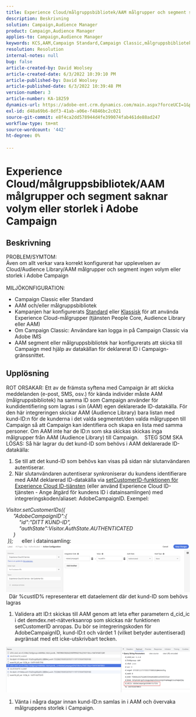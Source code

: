 ```yaml
---
title: Experience Cloud/målgruppsbibliotek/AAM målgrupper och segment saknar volym eller storlek i Adobe Campaign
description: Beskrivning
solution: Campaign,Audience Manager
product: Campaign,Audience Manager
applies-to: Campaign,Audience Manager
keywords: KCS,AAM,Campaign Standard,Campaign Classic,målgruppsbibliotek,personbastjänst,Experience Cloud målgrupper
resolution: Resolution
internal-notes: null
bug: false
article-created-by: David Woolsey
article-created-date: 6/3/2022 10:39:10 PM
article-published-by: David Woolsey
article-published-date: 6/3/2022 10:39:48 PM
version-number: 3
article-number: KA-18259
dynamics-url: https://adobe-ent.crm.dynamics.com/main.aspx?forceUCI=1&pagetype=entityrecord&etn=knowledgearticle&id=6e0f65f7-8de3-ec11-bb3d-000d3a33d117
exl-id: d48a69b6-8df3-41ab-a06e-f4846bc2c021
source-git-commit: e8f4ca2dd578944d4fe399074fab461de88ad247
workflow-type: tm+mt
source-wordcount: '442'
ht-degree: 0%

---
```


# Experience Cloud/målgruppsbibliotek/AAM målgrupper och segment saknar volym eller storlek i Adobe Campaign

## Beskrivning

PROBLEM/SYMTOM:
<br>Även om allt verkar vara korrekt konfigurerat har upplevelsen av Cloud/Audience Library/AAM målgrupper och segment ingen volym eller storlek i Adobe Campaign
<br> 
<br>MILJÖKONFIGURATION:<br>
- Campaign Classic eller Standard
- AAM och/eller målgruppsbibliotek
- Kampanjen har konfigurerats [Standard](https://experienceleague.adobe.com/docs/campaign-standard/using/integrating-with-adobe-cloud/working-with-campaign-and-audience-manager-or-people-core-service/provisioning-and-configuring-integration-with-audience-manager-or-people-core-service.html?lang=en) eller [Klassisk](https://experienceleague.adobe.com/docs/campaign-classic/using/integrating-with-adobe-experience-cloud/audience-sharing/configuring-shared-audiences-integration-in-adobe-campaign.html?lang=en) för att använda Experience Cloud-målgrupper (tjänsten People Core, Audience Library eller AAM)
- Om Campaign Classic: Användare kan logga in på Campaign Classic via Adobe IMS
- AAM segment eller målgruppsbibliotek har konfigurerats att skicka till Campaign med hjälp av datakällan för deklarerat ID i Campaign-gränssnittet.



## Upplösning


ROT ORSAKAR: Ett av de främsta syftena med Campaign är att skicka meddelanden (e-post, SMS, osv.) för kända individer måste AAM (målgruppsbibliotek) ha samma ID som Campaign använder för kundidentifiering som lagras i sin (AAM) egen deklarerade ID-datakälla. För den här integreringen skickar AAM (Audience Library) bara listan med kund-ID:n för de kunderna i det valda segmentet/den valda målgruppen till Campaign så att Campaign kan identifiera och skapa en lista med samma personer. Om AAM inte har de ID:n som ska skickas skickas inga målgrupper från AAM (Audience Library) till Campaign. 
 
STEG SOM SKA LÖSAS: Så här lagrar du det kund-ID som behövs i AAM deklarerade ID-datakälla:

1. Se till att det kund-ID som behövs kan visas på sidan när slutanvändaren autentiserar.
2. När slutanvändaren autentiserar synkroniserar du kundens identifierare med AAM deklarerad ID-datakälla via [setCustomerID-funktionen för Experience Cloud ID-tjänsten](https://experienceleague.adobe.com/docs/id-service/using/id-service-api/methods/setcustomerids.html?lang=en) (eller använd Experience Cloud ID-tjänsten - Ange åtgärd för kundens ID i datainsamlingen) med integreringskoden/aliaset: AdobeCampaignID. Exempel:


*Visitor.setCustomerIDs({ 
<br>     &quot;AdobeCampaignID&quot;:{ 
<br>         &quot;id&quot;:&quot;DITT KUND-ID&quot;, 
<br>         &quot;authState&quot;:Visitor.AuthState.AUTHENTICATED 
<br>     } 
<br> });*
 
   eller i datainsamling:
![](assets/4e9305cf-76a5-ec11-983f-0022480b028f.png)
 
Där %custID% representerar ett dataelement där det kund-ID som behövs lagras

1. Validera att ID:t skickas till AAM genom att leta efter parametern d_cid_ic i det demdex.net-nätverksanrop som skickas när funktionen setCustomerID anropas. Du bör se integreringskoden för AdobeCampaignID, kund-ID:t och värdet 1 (vilket betyder autentiserad) avgränsat med ett icke-utskrivbart tecken.


![](assets/4f9305cf-76a5-ec11-983f-0022480b028f.png)

1. Vänta i några dagar innan kund-ID:n samlas in i AAM och övervaka målgruppens storlek i Campaign.

